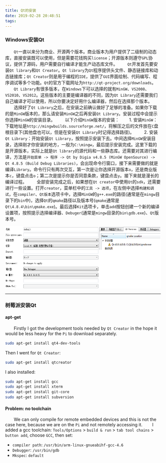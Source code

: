 ```yaml
---
title: Qt的安装
date: 2019-02-28 20:48:51
tags:
---
```

### Windows安装Qt

&emsp;&emsp;`Qt`一直以来分为商业、开源两个版本。商业版本为用户提供了二级制的动态库，直接安装既可以使用，但是需要花钱购买`license`；开源版本则遵守`GPL`协议，提供了源码，用户需要自行编译才能生产动态库文件。
&emsp;&emsp;`Qt`开发首先要安装`Qt library`和`Qt Creator`。`Qt library`为`Qt`程序提供头文件、静态链接库和动态链接库；`Qt Creator`则是用于编程的`IDE`，提供了`GUI`界面绘制、代码编写、程序调试等多个功能。`Qt`的官方下载网址为`http://qt-project.org/downloads`。
&emsp;&emsp;`Qt Library`有很多版本，在`Windows`下可以选择的就有`MinGW`、`VS2008`、`VS2010`、`VS2012`。这些版本的主要是编译器的不同，因为`Qt Library`还需要我们自己编译才可以使用，所以你要决定好用什么编译器，然后在选择那个版本。
&emsp;&emsp;选择好了`Qt Library`之后，在安装之前确认做好了足够的准备。如果你下载的是`MinGW`版本的，那么请安装`MinGW`之后再安装`Qt Library`。安装过程中会提示你选择`MinGW`的安装目录。
&emsp;&emsp;以下介绍`MinGW`版本的安装：
&emsp;&emsp;1. 安装`MinGW`：下载地址是`http://mingwbuilds.sourceforge.net/`，将解压之后的文件放在`C`盘根目录下(其他盘也可以，但是在安装`Qt Library`时记得选择路径)。
&emsp;&emsp;2. 安装`Qt Library`：开始安装`Qt Library`，按照提示安装下去。中间选择`MinGW`安装目录，选择刚才你安装的地方，一般为`C:\mingw`，最后提示安装完成。这里下载的是开源版本，实际上就是`Qt library`的源代码和一些静态库。还需要对其进行编译，方法是`开始菜单 -> 程序 -> Qt by Digia v4.8.5 (MinGW OpenSource) -> Qt 4.8.5 (Build Debug Libraries)`，会出现命令行窗口，接下来需要做的就是编译`Library`。命令行只有两次交互，第一次是让你选择开源版本`o`，还是商业版本`c`，键盘点击`o`；第二次是提示你是否同意条款，键盘点击`y`。接下来就是漫长的编译过程。
&emsp;&emsp;全部安装完成之后，如果想在`Qt creator`中使用`Qt`的`sdk`，还需要进行一些设置。打开`creator`，菜单栏中的`工具 -> 选项`，在左侧中选择`构建和调试`，在`compiler`、`Qt版本`选项卡中，选择`MinGW`的`g++.exe`的路径(通常是在`mingw`目录下的`bin`中)，选择`Qt`的`qmake`路径以及版本号(`qmake`通常是`Qt\4.8.4\bin\qmake.exe`)。最后选择`Kit`选项卡，单击`add`按钮创建一个新的编译设置项，按照提示选择编译器、`Debuger`(通常是`mingw`目录的`bin\gdb.exe`)、`Qt`版本号。

<img src="./Qt的安装/1.png" height="201" width="636">

---

### 树莓派安装Qt

#### apt-get

&emsp;&emsp;Firstly I got the development tools needed by `Qt Creator` in the hope it would be less heavy for the `Pi` to download separately.

``` bash
sudo apt-get install qt4-dev-tools
```

Then I went for `Qt Creator`:

``` bash
sudo apt-get install qtcreator
```

I also installed:

``` bash
sudo apt-get install gcc
sudo apt-get install xterm
sudo apt-get install git-core
sudo apt-get install subversion
```

#### Problem: no toolchain

&emsp;&emsp;We can only compile for remote embedded devices and this is not the case here, because we are on the `Pi` and not remotely accessing it.
&emsp;&emsp;I added a gcc toolchain: `Tools/Options` > `build & run` > `tab tool chains` > `button add`, choose `GCC`, then set:

- `compiler path`: `/usr/bin/arm-linux-gnueabihf-gcc-4.6`
- `Debugger`: `/usr/bin/gdb`
- `Mkspec`: `default`